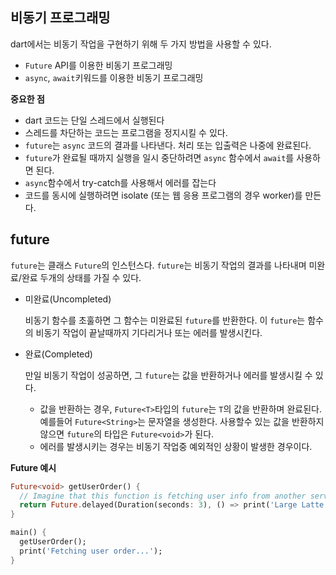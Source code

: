 ## 비동기 프로그래밍

dart에서는 비동기 작업을 구현하기 위해 두 가지 방법을 사용할 수 있다.

- `Future` API를 이용한 비동기 프로그래밍
- `async`, `await`키워드를 이용한 비동기 프로그래밍

**중요한 점**

- dart 코드는 단일 스레드에서 실행된다
- 스레드를 차단하는 코드는 프로그램을 정지시킬 수 있다.
- `future`는 `async` 코드의 결과를 나타낸다. 처리 또는 입출력은 나중에 완료된다.
- `future`가 완료될 때까지 실행을 일시 중단하려면 `async` 함수에서 `await`를 사용하면 된다.
- `async`함수에서 try-catch를 사용해서 에러를 잡는다
- 코드를 동시에 실행하려면 isolate (또는 웹 응용 프로그램의 경우 worker)를 만든다.



## future

`future`는 클래스 `Future`의 인스턴스다. `future`는 비동기 작업의 결과를 나타내며 미완료/완료 두개의 상태를 가질 수 있다.

- 미완료(Uncompleted)

  비동기 함수를 초훌하면 그 함수는 미완료된 `future`를 반환한다. 이 `future`는 함수의 비동기 작업이 끝날때까지 기다리거나 또는 에러를 발생시킨다.

- 완료(Completed)

  만일 비동기 작업이 성공하면, 그 `future`는 값을 반환하거나 에러를 발생시킬 수 있다.

  - 값을 반환하는 경우, `Future<T>`타입의 `future`는 `T`의 값을 반환하며 완료된다. 예를들어 `Future<String>`는 문자열을 생성한다. 사용할수 있는 값을 반환하지 않으면 `future`의 타입은 `Future<void>`가 된다.
  - 에러를 발생시키는 경우는 비동기 작업중 예외적인 상황이 발생한 경우이다.

**Future 예시**

```dart
Future<void> getUserOrder() {
  // Imagine that this function is fetching user info from another service or database
  return Future.delayed(Duration(seconds: 3), () => print('Large Latte'));
}

main() {
  getUserOrder();
  print('Fetching user order...');
}
```

